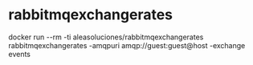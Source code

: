 # rabbitmqexchangerates
docker run --rm -ti aleasoluciones/rabbitmqexchangerates rabbitmqexchangerates -amqpuri amqp://guest:guest@host -exchange events


